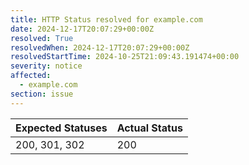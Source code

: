 ```yaml
---
title: HTTP Status resolved for example.com
date: 2024-12-17T20:07:29+00:00Z
resolved: True
resolvedWhen: 2024-12-17T20:07:29+00:00Z
resolvedStartTime: 2024-10-25T21:09:43.191474+00:00
severity: notice
affected:
  - example.com
section: issue
---
```


| Expected Statuses | Actual Status  |
|-------------------|----------------|
| 200, 301, 302 | 200 |
